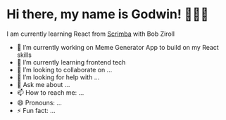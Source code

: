 Hi there, my name is Godwin! 👨🏾‍💻
===

I am currently learning React from [Scrimba](https://scrimba.com/learn/learnreact) with Bob Ziroll

- 🔭 I’m currently working on Meme Generator App to build on my React skills
- 🌱 I’m currently learning frontend tech
- 👯 I’m looking to collaborate on ...
- 🤔 I’m looking for help with ...
- 💬 Ask me about ...
- 📫 How to reach me: ...
- 😄 Pronouns: ...
- ⚡ Fun fact: ...




<!--
**gmshiu/gmshiu** is a ✨ _special_ ✨ repository because its `README.md` (this file) appears on your GitHub profile.

Here are some ideas to get you started:

- 🔭 I’m currently working on ...
- 🌱 I’m currently learning ...
- 👯 I’m looking to collaborate on ...
- 🤔 I’m looking for help with ...
- 💬 Ask me about ...
- 📫 How to reach me: ...
- 😄 Pronouns: ...
- ⚡ Fun fact: ...
-->
